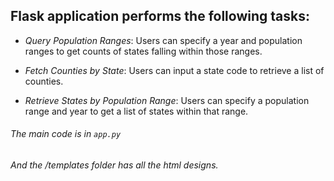 ## Flask application performs the following tasks:

- *Query Population Ranges*: Users can specify a year and population ranges to get counts of states falling within those ranges.

- *Fetch Counties by State*: Users can input a state code to retrieve a list of counties.

- *Retrieve States by Population Range*: Users can specify a population range and year to get a list of states within that range.


###### The main code is in `app.py` 
###### And the /templates folder has all the html designs.
